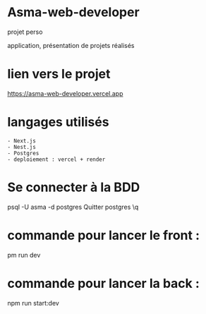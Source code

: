 # Asma-web-developer

projet perso

application, présentation de projets réalisés 

# lien vers le projet 
https://asma-web-developer.vercel.app

# langages utilisés 
    - Next.js
    - Nest.js 
    - Postgres 
    - deploiement : vercel + render 

# Se connecter à la BDD
psql -U asma -d postgres
Quitter postgres
\q

# commande pour lancer le front : 
pm run dev

# commande pour lancer la back : 
npm run start:dev


